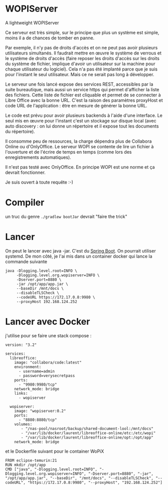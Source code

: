 # WOPIServer
A lightweight WOPIServer

Ce serveur est très simple, sur le principe que plus un système est simple, moins il a de chances de tomber en panne.

Par exemple, il n'y pas de droits d'accès et on ne peut pas avoir plusieurs utilisateurs simultanés. Il faudrait mettre en œuvre le système de verrous et le système de droits d'accès (faire reposer les droits d'accès sur les droits du système de fichier, implique d'avoir un utilisateur sur la machine pour chaque utilisateur du logiciel). Cela n'a pas été implanté parce que je suis pour l'instant le seul utilisateur. Mais ce ne serait pas long à développer.

Le serveur une fois lancé expose des services REST, accessibles par la suite bureautique, mais aussi un service https qui permet d'afficher la liste des fichiers. Cette liste de fichier est cliquable et permet de se connecter à Libre Office avec la bonne URL. C'est la raison des paramètres proxyHost et code URL de l'application : être en mesure de générer la bonne URL.

Le code est prévu pour avoir plusieurs backends à l'aide d'une interface. Le seul mis en œuvre pour l'instant c'est un stockage sur disque local (avec auto discovery : on lui donne un répertoire et il expose tout les documents du répertoire).

Il consomme peu de ressources, la charge dépendra plus de Collabora Online ou d'OnlyOffice. Le serveur WOPI se contente de lire un fichier à l'ouverture et de l'écrire de temps en temps (comme lors des enregistrements automatiques).

Il n'est pas testé avec OnlyOffice. En principe WOPI est une norme et ça devrait fonctionner.

Je suis ouvert à toute requête :-)

# Compiler
un truc du genre `./gradlew bootJar` devrait "faire the trick"

# Lancer
On peut le lancer avec java -jar. C'est du [Spring Boot](https://spring.io/). On pourrait utiliser systemd. De mon côté, je l'ai mis dans un container docker qui lance la commande suivante

```
java -Dlogging.level.root=INFO \
     -Dlogging.level.org.wopiserver=INFO \
     -Dserver.port=8880 \
     -jar /opt/app/app.jar \
     --baseDir /mnt/docs \
     --disableTLSCheck \
     --codeURL https://172.17.0.8:9980 \
     --proxyHost 192.168.124.252
```

# Lancer avec Docker
j'utilise pour se faire une stack compose :

```
version: "3.2"

services:
  libreoffice:
    image: "collabora/code:latest"
    environment: 
      - username=admin
      - password=verysecretpass
    ports:
      - "9980:9980/tcp"
    network_mode: bridge
    links:
      - wopiserver

  wopiserver:
    image: "wopiserver:0.2"
    ports:
      - "8880:8880/tcp"
    volumes:
       - "/nas-pool/nasroot/backup/shared-document-lool:/mnt/docs"
       - "/var/lib/docker/laurent/libreoffice-online/etc:/etc/wopi"
       - "/var/lib/docker/laurent/libreoffice-online/opt:/opt/app"
    network_mode: bridge
```

et le Dockerfile suivant pour le container WoPiX

```
FROM eclipse-temurin:21
RUN mkdir /opt/app
CMD ["java", "-Dlogging.level.root=INFO", "-Dlogging.level.org.wopiserver=INFO", "-Dserver.port=8880", "-jar", "/opt/app/app.jar", "--baseDir", "/mnt/docs", "--disableTLSCheck", "--codeURL", "https://172.17.0.8:9980", "--proxyHost", "192.168.124.252"] 
```
